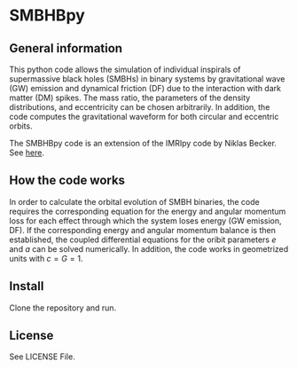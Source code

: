 # SMBHBpy

## General information
This python code allows the simulation of individual inspirals of supermassive black holes (SMBHs) in binary systems by gravitational wave (GW) emission and dynamical friction (DF) due to the interaction with dark matter (DM) spikes. The mass ratio, the parameters of the density distributions, and eccentricity can be chosen arbitrarily. In addition, the code computes the gravitational waveform for both circular and eccentric orbits.

The SMBHBpy code is an extension of the IMRIpy code by Niklas Becker. See [here](https://github.com/DMGW-Goethe/imripy/tree/main).

## How the code works
In order to calculate the orbital evolution of SMBH binaries, the code requires the corresponding equation for the energy and angular momentum loss for each effect through which the system loses energy (GW emission, DF). If the corresponding energy and angular momentum balance is then established, the coupled differential equations for the oribit parameters $e$ and $a$ can be solved numerically. In addition, the code works in geometrized units with $c=G=1$.

## Install
Clone the repository and run.

## License
See LICENSE File.
